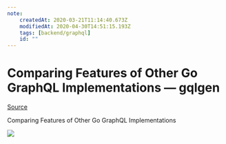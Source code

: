 ```yaml
---
note:
    createdAt: 2020-03-21T11:14:40.673Z
    modifiedAt: 2020-04-30T14:51:15.193Z
    tags: [backend/graphql]
    id: ""
---
```

# Comparing Features of Other Go GraphQL Implementations — gqlgen

[Source](https://gqlgen.com/feature-comparison/ "Permalink to Comparing Features of Other Go GraphQL Implementations — gqlgen")

Comparing Features of Other Go GraphQL Implementations

![](https://i.loli.net/2020/04/30/PFGOSdJ9zLrQjY6.png)  

